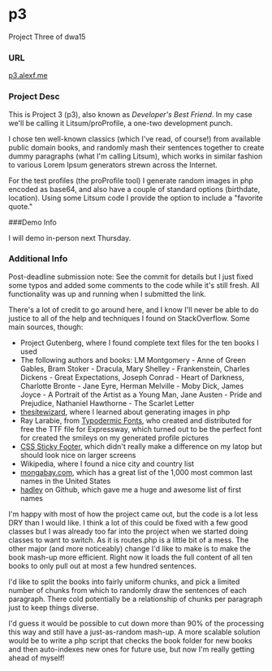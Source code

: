 # p3

Project Three of dwa15

### URL

[p3.alexf.me](http://p3.alexf.me/)

### Project Desc

This is Project 3 (p3), also known as *Developer's Best Friend*. In my case we'll be calling it Litsum/proProfile, a one-two development punch.

I chose ten well-known classics (which I've read, of course!) from available public domain books, and randomly mash their sentences together to create dummy paragraphs (what I'm calling Litsum), which works in similar fashion to various Lorem Ipsum generators strewn across the Internet.

For the test profiles (the proProfile tool) I generate random images in php encoded as base64, and also have a couple of standard options (birthdate, location). Using some Litsum code I provide the option to include a "favorite quote."

###Demo Info

I will demo in-person next Thursday.

### Additional Info

Post-deadline submission note: See the commit for details but I just fixed some typos and added some comments to the code while it's still fresh. All functionality was up and running when I submitted the link.

There's a lot of credit to go around here, and I know I'll never be able to do justice to all of the help and techniques I found on StackOverflow. Some main sources, though:

- Project Gutenberg, where I found complete text files for the ten books I used
- The following authors and books: LM Montgomery - Anne of Green Gables, Bram Stoker - Dracula, Mary Shelley - Frankenstein, Charles Dickens - Great Expectations, Joseph Conrad - Heart of Darkness, Charlotte Bronte - Jane Eyre, Herman Melville - Moby Dick, James Joyce - A Portrait of the Artist as a Young Man, Jane Austen - Pride and Prejudice, Nathaniel Hawthorne - The Scarlet Letter
- [thesitewizard](http://www.thesitewizard.com/php/create-image.shtml), where I learned about generating images in php
- Ray Larabie, from [Typodermic Fonts](http://typodermicfonts.com/), who created and distributed for free the TTF file for Expressway, which turned out to be the perfect font for created the smileys on my generated profile pictures
- [CSS Sticky Footer](http://www.cssstickyfooter.com/), which didn't really make a difference on my latop but should look nice on larger screens
- Wikipedia, where I found a nice city and country list
- [mongabay.com](http://names.mongabay.com/data/1000.html), which has a great list of the 1,000 most common last names in the United States
- [hadley](https://github.com/hadley/data-baby-names) on Github, which gave me a huge and awesome list of first names

I'm happy with most of how the project came out, but the code is a lot less DRY than I would like. I think a lot of this could be fixed with a few good classes but I was already too far into the project when we started doing classes to want to switch. As it is routes.php is a little bit of a mess. The other major (and more noticeably) change I'd like to make is to make the book mash-up more efficient. Right now it loads the full content of all ten books to only pull out at most a few hundred sentences.

I'd like to split the books into fairly uniform chunks, and pick a limited number of chunks from which to randomly draw the sentences of each paragraph. There cold potentially be a relationship of chunks per paragraph just to keep things diverse.

I'd guess it would be possible to cut down more than 90% of the processing this way and still have a just-as-random mash-up. A more scalable solution would be to write a php script that checks the book folder for new books and then auto-indexes new ones for future use, but now I'm really getting ahead of myself!